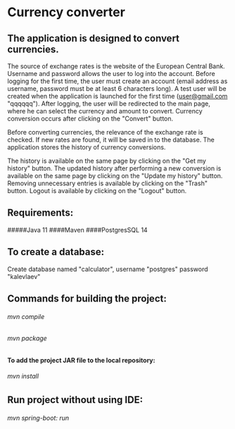Currency converter
===

## The application is designed to convert currencies.
The source of exchange rates is the website of the European Central Bank.
Username and password allows the user to log into the account.
Before logging for the first time, the user must create an account (email address as username, password must be at least 6 characters long).
A test user will be created when the application is launched for the first time (user@gmail.com "qqqqqq").
After logging, the user will be redirected to the main page, where he can select the currency and amount to convert.
Currency conversion occurs after clicking on the "Convert" button.

Before converting currencies, the relevance of the exchange rate is checked.
If new rates are found, it will be saved in to the database.
The application stores the history of currency conversions.

The history is available on the same page by clicking on the "Get my history" button.
The updated history after performing a new conversion is available on the same page by clicking on the "Update my history" button.
Removing unnecessary entries is available by clicking on the "Trash" button.
Logout is available by clicking on the "Logout" button.


## Requirements:
#####Java 11
####Maven
####PostgresSQL 14

## To create a database:
Create database named "calculator", username "postgres" password "kalevlaev"

## Commands for building the project:
###### mvn compile
###### mvn package
#### To add the project JAR file to the local repository:
###### mvn install

## Run project without using IDE:
###### mvn spring-boot: run
